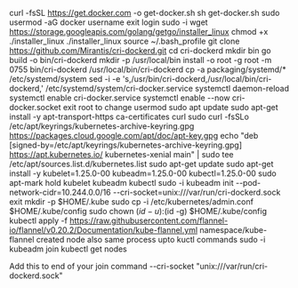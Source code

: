 curl -fsSL https://get.docker.com -o get-docker.sh
sh get-docker.sh
sudo usermod -aG docker username
exit
login
sudo -i
wget https://storage.googleapis.com/golang/getgo/installer_linux
chmod +x ./installer_linux
./installer_linux
source ~/.bash_profile
git clone https://github.com/Mirantis/cri-dockerd.git
cd cri-dockerd
mkdir bin
go build -o bin/cri-dockerd
mkdir -p /usr/local/bin
install -o root -g root -m 0755 bin/cri-dockerd /usr/local/bin/cri-dockerd
cp -a packaging/systemd/* /etc/systemd/system
sed -i -e 's,/usr/bin/cri-dockerd,/usr/local/bin/cri-dockerd,' /etc/systemd/system/cri-docker.service
systemctl daemon-reload
systemctl enable cri-docker.service
systemctl enable --now cri-docker.socket
exit
root to change usermod
sudo apt update
sudo apt-get install -y apt-transport-https ca-certificates curl
sudo curl -fsSLo /etc/apt/keyrings/kubernetes-archive-keyring.gpg https://packages.cloud.google.com/apt/doc/apt-key.gpg
echo "deb [signed-by=/etc/apt/keyrings/kubernetes-archive-keyring.gpg] https://apt.kubernetes.io/ kubernetes-xenial main" | sudo tee /etc/apt/sources.list.d/kubernetes.list
sudo apt-get update
sudo apt-get install -y kubelet=1.25.0-00 kubeadm=1.25.0-00 kubectl=1.25.0-00
sudo apt-mark hold kubelet kubeadm kubectl
sudo -i
 kubeadm init --pod-network-cidr=10.244.0.0/16 --cri-socket=unix:///var/run/cri-dockerd.sock
 exit
  mkdir -p $HOME/.kube
  sudo cp -i /etc/kubernetes/admin.conf $HOME/.kube/config
  sudo chown $(id -u):$(id -g) $HOME/.kube/config
   kubectl apply -f https://raw.githubusercontent.com/flannel-io/flannel/v0.20.2/Documentation/kube-flannel.yml
namespace/kube-flannel created
node also same process upto kuctl commands
sudo -i
kubeadm join
kubectl get nodes

Add this to end of your join command
--cri-socket "unix:///var/run/cri-dockerd.sock"
